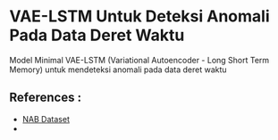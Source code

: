 # VAE-LSTM Untuk Deteksi Anomali Pada Data Deret Waktu
Model Minimal VAE-LSTM (Variational Autoencoder - Long Short Term Memory) untuk mendeteksi anomali pada data deret waktu

## References : 
- [NAB Dataset](https://www.kaggle.com/datasets/boltzmannbrain/nab)
- 